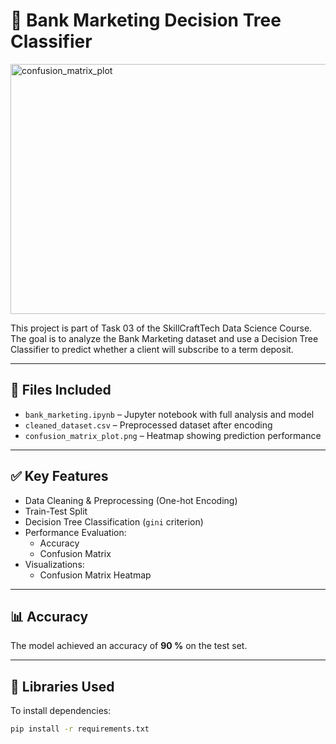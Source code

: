 # 🏦 Bank Marketing Decision Tree Classifier

<img width="600" height="400" alt="confusion_matrix_plot" src="https://github.com/user-attachments/assets/eb599786-becf-49eb-892c-71433cd70280" />


This project is part of Task 03 of the SkillCraftTech Data Science Course. The goal is to analyze the Bank Marketing dataset and use a Decision Tree Classifier to predict whether a client will subscribe to a term deposit.

---

## 📁 Files Included
- `bank_marketing.ipynb` – Jupyter notebook with full analysis and model
- `cleaned_dataset.csv` – Preprocessed dataset after encoding
- `confusion_matrix_plot.png` – Heatmap showing prediction performance

---

## ✅ Key Features
- Data Cleaning & Preprocessing (One-hot Encoding)
- Train-Test Split
- Decision Tree Classification (`gini` criterion)
- Performance Evaluation:
  - Accuracy
  - Confusion Matrix
- Visualizations:
  - Confusion Matrix Heatmap

---

## 📊 Accuracy
The model achieved an accuracy of **90 %** on the test set.

---

## 🧰 Libraries Used
To install dependencies:

```bash
pip install -r requirements.txt

